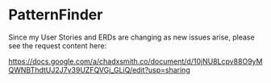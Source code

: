 # PatternFinder

Since my User Stories and ERDs are changing as new issues arise, please see the request content here: 
 
https://docs.google.com/a/chadxsmith.co/document/d/10jNU8Lcpv88O9yMQWNBThdtUJ2J7v39UZFQVGj_GLiQ/edit?usp=sharing



